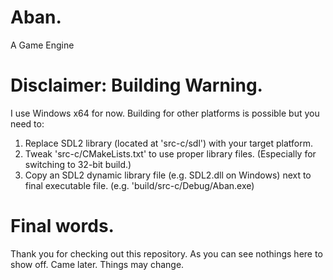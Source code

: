 # Aban.
 A Game Engine

# Disclaimer: Building Warning.
 I use Windows x64 for now. Building for other platforms is possible but you need to:
 1) Replace SDL2 library (located at 'src-c/sdl') with your target platform.
 2) Tweak 'src-c/CMakeLists.txt' to use proper library files. (Especially for switching to 32-bit build.)
 3) Copy an SDL2 dynamic library file (e.g. SDL2.dll on Windows) next to final executable file. (e.g. 'build/src-c/Debug/Aban.exe)

# Final words.
 Thank you for checking out this repository. As you can see nothings here to show off. Came later. Things may change.